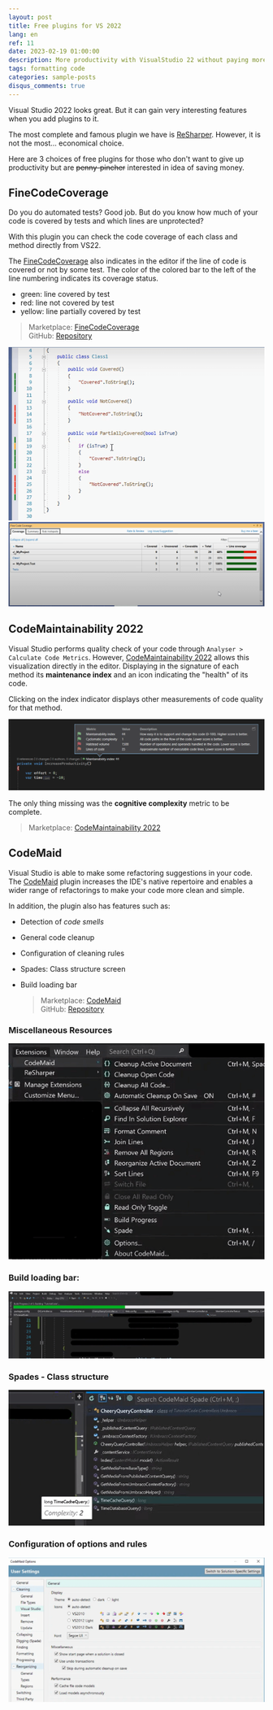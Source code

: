 ```yaml
---
layout: post
title: Free plugins for VS 2022
lang: en
ref: 11
date: 2023-02-19 01:00:00
description: More productivity with VisualStudio 22 without paying more
tags: formatting code
categories: sample-posts
disqus_comments: true
---
```


Visual Studio 2022 looks great. But it can gain very interesting features when you add plugins to it.

The most complete and famous plugin we have is [ReSharper](https://www.jetbrains.com/pt-br/resharper/). However, it is not the most... economical choice.

Here are 3 choices of free plugins for those who don't want to give up productivity but are ~~penny-pincher~~ interested in idea of saving money.

## FineCodeCoverage
Do you do automated tests? Good job. But do you know how much of your code is covered by tests and which lines are unprotected?

With this plugin you can check the code coverage of each class and method directly from VS22.

The [FineCodeCoverage](https://marketplace.visualstudio.com/items?itemName=FortuneNgwenya.FineCodeCoverage) also indicates in the editor if the line of code is covered or not by some test. The color of the colored bar to the left of the line numbering indicates its coverage status.
  - green: line covered by test
  - red: line not covered by test
  - yellow: line partially covered by test

  > Marketplace: [FineCodeCoverage](https://marketplace.visualstudio.com/items?itemName=FortuneNgwenya.FineCodeCoverage)  
  > GitHub: [Repository](https://github.com/FortuneN/FineCodeCoverage)

![coveraged-line](/assets/img/2023-03-01-plugin-free-vs22/coveraged-line.png)
![coveraged-percentage](/assets/img/2023-03-01-plugin-free-vs22/coveraged-percentage.png)

## CodeMaintainability 2022
Visual Studio performs quality check of your code through `Analyser > Calculate Code Metrics`.
However, [CodeMaintainability 2022](https://marketplace.visualstudio.com/items?itemName=ognjen-babic.CodeMaintainability2022) allows this visualization directly in the editor. Displaying in the signature of each method its **maintenance index** and an icon indicating the "health" of its code.

Clicking on the index indicator displays other measurements of code quality for that method.

![code-maintenability](/assets/img/2023-03-01-plugin-free-vs22/code-maintenability.png)

The only thing missing was the **cognitive complexity** metric to be complete.

  > Marketplace: [CodeMaintainability 2022](https://marketplace.visualstudio.com/items?itemName=ognjen-babic.CodeMaintainability2022)


## CodeMaid
Visual Studio is able to make some refactoring suggestions in your code. The [CodeMaid](https://marketplace.visualstudio.com/items?itemName=SteveCadwallader.CodeMaidVS2022) plugin increases the IDE's native repertoire and enables a wider range of refactorings to make your code more clean and simple.

In addition, the plugin also has features such as:
- Detection of *code smells*
- General code cleanup
- Configuration of cleaning rules
- Spades: Class structure screen
- Build loading bar

  > Marketplace: [CodeMaid](https://marketplace.visualstudio.com/items?itemName=SteveCadwallader.CodeMaidVS2022)  
  > GitHub: [Repository](https://github.com/codecadwallader/codemaid)

### Miscellaneous Resources
![code-maintenability](/assets/img/2023-03-01-plugin-free-vs22/codemaid-menu.png)
### Build loading bar:
![code-maintenability](/assets/img/2023-03-01-plugin-free-vs22/codemaid-buildbar.png)
### Spades - Class structure
![code-maintenability](/assets/img/2023-03-01-plugin-free-vs22/codemaid-spades.png)
### Configuration of options and rules
![code-maintenability](/assets/img/2023-03-01-plugin-free-vs22/codemaid-options.png)